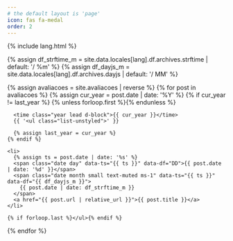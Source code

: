```yaml
---
# the default layout is 'page'
icon: fas fa-medal
order: 2
---
```


{% include lang.html %}

{% assign df_strftime_m = site.data.locales[lang].df.archives.strftime | default: '/ %m' %}
{% assign df_dayjs_m = site.data.locales[lang].df.archives.dayjs | default: '/ MM' %}

<div id="archives" class="pl-xl-3">
  {% assign avaliacoes = site.avaliacoes | reverse %}
  {% for post in avaliacoes %}
    {% assign cur_year = post.date | date: '%Y' %}
    {% if cur_year != last_year %}
      {% unless forloop.first %}</ul>{% endunless %}

      <time class="year lead d-block">{{ cur_year }}</time>
      {{ '<ul class="list-unstyled">' }}

      {% assign last_year = cur_year %}
    {% endif %}

    <li>
      {% assign ts = post.date | date: '%s' %}
      <span class="date day" data-ts="{{ ts }}" data-df="DD">{{ post.date | date: '%d' }}</span>
      <span class="date month small text-muted ms-1" data-ts="{{ ts }}" data-df="{{ df_dayjs_m }}">
        {{ post.date | date: df_strftime_m }}
      </span>
      <a href="{{ post.url | relative_url }}">{{ post.title }}</a>
    </li>

    {% if forloop.last %}</ul>{% endif %}
  {% endfor %}
</div>


